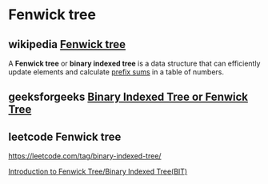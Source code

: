 # Fenwick tree



## wikipedia [Fenwick tree](https://en.wikipedia.org/wiki/Fenwick_tree)

A **Fenwick tree** or **binary indexed tree** is a data structure that can efficiently update elements and calculate [prefix sums](https://en.wikipedia.org/wiki/Prefix_sum) in a table of numbers.





## geeksforgeeks [Binary Indexed Tree or Fenwick Tree](https://www.geeksforgeeks.org/binary-indexed-tree-or-fenwick-tree-2/)





## leetcode Fenwick tree

https://leetcode.com/tag/binary-indexed-tree/



[Introduction to Fenwick Tree/Binary Indexed Tree(BIT)](https://leetcode.com/discuss/general-discussion/1093346/introduction-to-fenwick-treebinary-indexed-treebit)